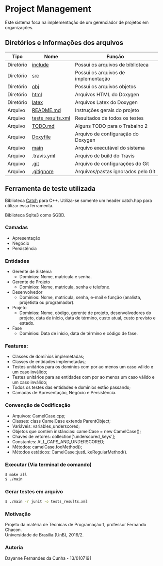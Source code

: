 Project Management
=============

Este sistema foca na implementação de um gerenciador de projetos em organizações.

## Diretórios e Informações dos arquivos

| Tipo      | Nome                              	             | Função                          	     |
| --------- | ------------------------------------------------------ | ------------------------------------- |
| Diretório | [include](include)           		  	     | Possui os arquivos de biblioteca	     |
| Diretório | [src](src)                 		  	     | Possui os arquivos de implementação   |
| Diretório | [obj](obj)                  		  	     | Possui os arquivos objetos            |
| Diretório | [html](html)                         		     | Arquivos HTML do Doxygen      	     |
| Diretório | [latex](latex)                         		     | Arquivos Latex do Doxygen	     |
| Arquivo   | [README.md](README.md)           			     | Instruções gerais do projeto          |
| Arquivo   | [tests_results.xml](tests_results.xml)   		     | Resultados de todos os testes         |
| Arquivo   | [TODO.md](TODO.md)   				     | Alguns TODO para o Trabalho 2	     |
| Arquivo   | [Doxyfile](Doxyfile)   				     | Arquivo de configuração do Doxygen    |
| Arquivo   | [main](main)   				     	     | Arquivo executável do sistema	     |
| Arquivo   | [.travis.yml](.travis.yml)   		     	     | Arquivo de build do Travis	     |
| Arquivo   | [.git](.git)   				     	     | Arquivo de configurações do Git	     |
| Arquivo   | [.gitignore](.gitignore)         		 	     | Arquivos/pastas ignorados pelo Git    |

## Ferramenta de teste utilizada

Biblioteca [Catch](https://github.com/philsquared/Catch) para C++.
Utiliza-se somente um header catch.hpp para utilizar essa ferramenta.

Biblioteca Sqlte3 como SGBD.

### Camadas
- Apresentação
- Negócio
- Persistência

### Entidades
- Gerente de Sistema
	- Domínios: Nome, matrícula e senha.
- Gerente de Projeto
	- Domínios: Nome, matrícula, senha e telefone.
- Desenvolvedor
	- Domínios: Nome, matrícula, senha, e-mail e
			função (analista, projetista ou programador).
- Projeto
	- Domínios: Nome, código, gerente de projeto, desenvolvedores do projeto,
			data de início, data de término, custo atual, custo previsto e
			estado.
- Fase
	- Domínios: Data de início, data de término e código de fase.

### Features:
- Classes de domínios implemetadas;
- Classes de entidades implemetadas;
- Testes unitários para os domínios com por ao menos um caso válido e um caso inválido;
- Testes unitários para as entidades com por ao menos um caso válido e um caso inválido;
- Todos os testes das entidades e domínios estão passando;
- Camadas de Apresentação, Negócio e Persistência.

### Convenção de Codificação

- Arquivos: CamelCase.cpp;
- Classes: class CamelCase extends ParentObject;
- Variáveis: variables_underscored;
- Objetos que contém instâncias: camelCase = new CamelCase();
- Chaves de vetores: collection['underscored_keys'];
- Constantes: ALL_CAPS_AND_UNDERSCORED;
- Métodos: camelCase.fooMethod();
- Métodos estáticos: CamelCase::justLikeRegularMethod().

### Executar (Via terminal de comando)

``` bash
$ make all
$ ./main
```

### Gerar testes em arquivo

``` bash
$ ./main -r junit -o tests_results.xml
```

### Motivação
Projeto da matéria de Técnicas de Programação 1, professor Fernando Chacon. </br>
Universidade de Brasília (UnB), 2016/2.

### Autoria
Dayanne Fernandes da Cunha - 13/0107191
